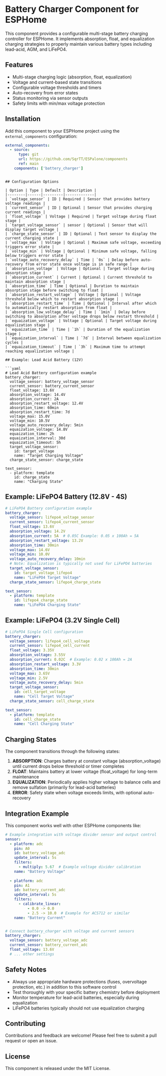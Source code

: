 # Battery Charger Component for ESPHome

This component provides a configurable multi-stage battery charging controller for ESPHome. It implements absorption, float, and equalization charging strategies to properly maintain various battery types including lead-acid, AGM, and LiFePO4.

## Features
- Multi-stage charging logic (absorption, float, equalization)
- Voltage and current-based state transitions
- Configurable voltage thresholds and timers
- Auto-recovery from error states
- Status monitoring via sensor outputs
- Safety limits with min/max voltage protection

## Installation

Add this component to your ESPHome project using the `external_components` configuration:

```yaml
external_components:
  - source: 
      type: git
      url: https://github.com/SqrTT/ESPalone/components
      ref: main
    components: ['battery_charger']
```

```

## Configuration Options

| Option | Type | Default | Description |
|--------|------|---------|-------------|
| `voltage_sensor` | ID | Required | Sensor that provides battery voltage readings |
| `current_sensor` | ID | Optional | Sensor that provides charging current readings |
| `float_voltage` | Voltage | Required | Target voltage during float stage |
| `target_voltage_sensor` | sensor | Optional | Sensor that will display target voltage |
| `charge_state_sensor` | ID | Optional | Text sensor to display the current charging state |
| `voltage_max` | Voltage | Optional | Maximum safe voltage, exceeding triggers error state |
| `voltage_min` | Voltage | Optional | Minimum safe voltage, falling below triggers error state |
| `voltage_auto_recovery_delay` | Time | `0s` | Delay before auto-recovery from error state once voltage is in safe range |
| `absorption_voltage` | Voltage | Optional | Target voltage during absorption stage |
| `absorption_current` | Current | Optional | Current threshold to maintain absorption stage |
| `absorption_time` | Time | Optional | Duration to maintain absorption stage before switching to float |
| `absorption_restart_voltage` | Voltage | Optional | Voltage threshold below which to restart absorption stage |
| `absorption_restart_time` | Time | Optional | Interval after which to automatically restart absorption from float |
| `absorption_low_voltage_delay` | Time | `1min` | Delay before switching to absorption after voltage drops below restart threshold |
| `equaization_voltage` | Voltage | Optional | Target voltage during equalization stage |
| `equaization_time` | Time | `1h` | Duration of the equalization stage |
| `equaization_interval` | Time | `7d` | Interval between equalization cycles |
| `equaization_timeout` | Time | `3h` | Maximum time to attempt reaching equalization voltage |

## Example: Lead Acid Battery (12V)

```yaml
# Lead Acid Battery configuration example
battery_charger:
  voltage_sensor: battery_voltage_sensor
  current_sensor: battery_current_sensor
  float_voltage: 13.6V
  absorption_voltage: 14.4V
  absorption_current: 2A
  absorption_restart_voltage: 12.4V
  absorption_time: 60min
  absorption_restart_time: 7d
  voltage_max: 15.0V
  voltage_min: 10.5V
  voltage_auto_recovery_delay: 5min
  equaization_voltage: 14.8V
  equaization_time: 2h
  equaization_interval: 30d
  equaization_timeout: 5h
  target_voltage_sensor:
    id: target_voltage
    name: "Target Charging Voltage"
  charge_state_sensor: charge_state

text_sensor:
  - platform: template
    id: charge_state
    name: "Charging State"
```

## Example: LiFePO4 Battery (12.8V - 4S)

```yaml
# LiFePO4 Battery configuration example
battery_charger:
  voltage_sensor: lifepo4_voltage_sensor
  current_sensor: lifepo4_current_sensor
  float_voltage: 13.6V
  absorption_voltage: 14.2V
  absorption_current: 5A  # 0.05C Example: 0.05 x 100Ah = 5A
  absorption_restart_voltage: 13.2V
  absorption_time: 30min
  voltage_max: 14.6V
  voltage_min: 10.0V
  voltage_auto_recovery_delay: 10min
  # Note: Equalization is typically not used for LiFePO4 batteries
  target_voltage_sensor:
    id: target_voltage_lifepo4
    name: "LiFePO4 Target Voltage"
  charge_state_sensor: lifepo4_charge_state

text_sensor:
  - platform: template
    id: lifepo4_charge_state
    name: "LiFePO4 Charging State"
```

## Example: LiFePO4 (3.2V Single Cell)

```yaml
# LiFePO4 Single Cell configuration
battery_charger:
  voltage_sensor: lifepo4_cell_voltage
  current_sensor: lifepo4_cell_current
  float_voltage: 3.35V
  absorption_voltage: 3.55V
  absorption_current: 0.02C  # Example: 0.02 x 100Ah = 2A
  absorption_restart_voltage: 3.3V
  absorption_time: 30min
  voltage_max: 3.65V
  voltage_min: 2.5V
  voltage_auto_recovery_delay: 5min
  target_voltage_sensor:
    id: cell_target_voltage
    name: "Cell Target Voltage"
  charge_state_sensor: cell_charge_state

text_sensor:
  - platform: template
    id: cell_charge_state
    name: "Cell Charging State"
```

## Charging States

The component transitions through the following states:

1. **ABSORPTION**: Charges battery at constant voltage (absorption_voltage) until current drops below threshold or timer completes
2. **FLOAT**: Maintains battery at lower voltage (float_voltage) for long-term maintenance
3. **EQUALIZATION**: Periodically applies higher voltage to balance cells and remove sulfation (primarily for lead-acid batteries)
4. **ERROR**: Safety state when voltage exceeds limits, with optional auto-recovery

## Integration Example

This component works well with other ESPHome components like:

```yaml
# Example integration with voltage divider sensor and output control
sensor:
  - platform: adc
    pin: A0
    id: battery_voltage_adc
    update_interval: 5s
    filters:
      - multiply: 5.67  # Example voltage divider calibration
    name: "Battery Voltage"
  
  - platform: adc
    pin: A1
    id: battery_current_adc
    update_interval: 5s
    filters:
      - calibrate_linear:
          - 0.0 -> 0.0
          - 2.5 -> 10.0  # Example for ACS712 or similar
    name: "Battery Current"


# Connect battery_charger with voltage and current sensors
battery_charger:
  voltage_sensor: battery_voltage_adc
  current_sensor: battery_current_adc
  float_voltage: 13.6V
  # ... other settings
```

## Safety Notes

* Always use appropriate hardware protections (fuses, overvoltage protection, etc.) in addition to this software control
* Test thoroughly with your specific battery chemistry before deployment
* Monitor temperature for lead-acid batteries, especially during equalization
* LiFePO4 batteries typically should not use equalization charging

## Contributing

Contributions and feedback are welcome! Please feel free to submit a pull request or open an issue.

## License

This component is released under the MIT License.